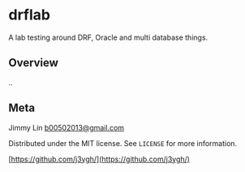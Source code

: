 # drflab
A lab testing around DRF, Oracle and multi database things.


## Overview

..

## Meta

Jimmy Lin <b00502013@gmail.com>

Distributed under the MIT license. See ``LICENSE`` for more information.

[https://github.com/j3ygh/](https://github.com/j3ygh/)

